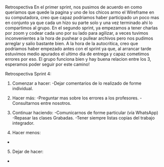 Retrospectiva
En el primer sprint, nos pusimos de acuerdo en como queriamos que quede la pagina y uno de los chicos armo el Wireframe en su computadora, creo que capaz podriamos haber participado un poco mas en conjunto ya que cada un hizo su parte solo y una vez terminado ahi lo compartimos al grupo.
En el segundo sprint, ya empezamos a tener charlas por zoom y codear cada uno por su lado para agilizar, a veces tuvimos inconvenientes a la hora de pushear o pullear archivos pero nos pudimos arreglar y salio bastante bien. A la hora de la autocritica, creo que podriamos haber empezado antes con el sprint ya que, al arrancar tarde estuvimos medio apurados el ultimo dia de entrega y capaz cometimos errores por eso. El grupo funciona bien y hay buena relacion entre los 3, esperamos poder seguir por este camino!


Retrospectiva Sprint 4:
1. Comenzar a hacer:
-Dejar comentarios de lo realizado de forme individual.

2. Hacer más:
-Preguntar mas sobre los errores a los profesores.
-Consultarnos entre nosotros.


3. Continuar haciendo:
-Comunicarnos de forme particular (vía WhatsApp)
-Repasar las clases Grabadas.
-Tener siempre listas copias del trabajo integrador.

4. Hacer menos:
-

5. Dejar de hacer:
-
